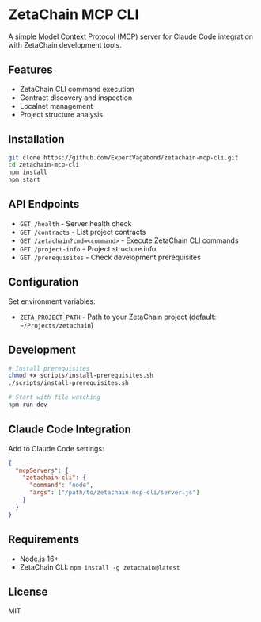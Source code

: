 # ZetaChain MCP CLI

A simple Model Context Protocol (MCP) server for Claude Code integration with ZetaChain development tools.

## Features

- ZetaChain CLI command execution
- Contract discovery and inspection  
- Localnet management
- Project structure analysis

## Installation

```bash
git clone https://github.com/ExpertVagabond/zetachain-mcp-cli.git
cd zetachain-mcp-cli
npm install
npm start
```

## API Endpoints

- `GET /health` - Server health check
- `GET /contracts` - List project contracts
- `GET /zetachain?cmd=<command>` - Execute ZetaChain CLI commands
- `GET /project-info` - Project structure info
- `GET /prerequisites` - Check development prerequisites

## Configuration

Set environment variables:
- `ZETA_PROJECT_PATH` - Path to your ZetaChain project (default: `~/Projects/zetachain`)

## Development

```bash
# Install prerequisites
chmod +x scripts/install-prerequisites.sh
./scripts/install-prerequisites.sh

# Start with file watching
npm run dev
```

## Claude Code Integration

Add to Claude Code settings:

```json
{
  "mcpServers": {
    "zetachain-cli": {
      "command": "node",
      "args": ["/path/to/zetachain-mcp-cli/server.js"]
    }
  }
}
```

## Requirements

- Node.js 16+
- ZetaChain CLI: `npm install -g zetachain@latest`

## License

MIT
